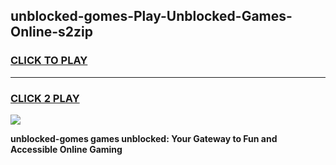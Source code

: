 
## unblocked-gomes-Play-Unblocked-Games-Online-s2zip
<h3>
<a href="https://premium76.site?title=unblocked-gomes&ref=25A">CLICK TO PLAY</a></h3>
<hr>

<h3>
<a href="https://premium76.site?title=unblocked-gomes&ref=25A">CLICK 2 PLAY</a>
  
</h3>

<a href="https://premium76.site?title=unblocked-gomes&ref=25A"><img src="https://clearcache.store/games.png"></a>


**unblocked-gomes games unblocked: Your Gateway to Fun and Accessible Online Gaming**
